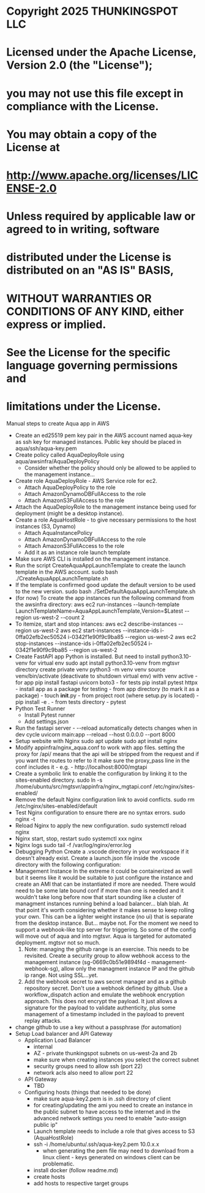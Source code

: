 # Copyright 2025 THUNKINGSPOT LLC
#
# Licensed under the Apache License, Version 2.0 (the "License");
# you may not use this file except in compliance with the License.
# You may obtain a copy of the License at
#
#     http://www.apache.org/licenses/LICENSE-2.0
#
# Unless required by applicable law or agreed to in writing, software
# distributed under the License is distributed on an "AS IS" BASIS,
# WITHOUT WARRANTIES OR CONDITIONS OF ANY KIND, either express or implied.
# See the License for the specific language governing permissions and
# limitations under the License.

Manual steps to create Aqua app in AWS
- Create an ed25519 pem key pair in the AWS account named aqua-key as ssh key for managed instances. Public key should be placed in aqua/ssh/aqua-key.pem
- Create policy called AquaDeployRole using aqua/awsinfra/AquaDeployPolicy 
  - Consider whether the policy should only be allowed to be applied to the management instance...
- Create role AquaDeployRole - AWS Service role for ec2.
  - Attach AquaDeployPolicy to the role
  - Attach AmazonDynamoDBFullAccess to the role
  - Attach AmazonS3FullAccess to the role
- Attach the AquaDeployRole to the management instance being used for deployment (might be a desktop instance).
- Create a role AquaHostRole - to give necessary permissions to the host instances (S3, Dynamo)
  - Attach AquaInstancePolicy
  - Attach AmazonDynamoDBFullAccess to the role
  - Attach AmazonS3FullAccess to the role
  - Add it as an instance role launch template
- Make sure AWS CLI is installed on the management instance.
- Run the script CreateAquaAppLaunchTemplate to create the launch template in the AWS account.
  sudo bash ./CreateAquaAppLaunchTemplate.sh
- If the template is confirmed good update the default version to be used to the new version.
  sudo bash ./SetDefaultAquaAppLaunchTemplate.sh
- (for now) To create the app instances run the following command from the awsinfra directory:
  aws ec2 run-instances --launch-template LaunchTemplateName=AquaAppLaunchTemplate,Version=$Latest --region us-west-2 --count 2
- To itemize, start and stop intances:
    aws ec2 describe-instances --region us-west-2
    aws ec2 start-instances --instance-ids i-0ffa02efb2ec50524 i-0342f1e90f9c9ba85 --region us-west-2
    aws ec2 stop-instances --instance-ids i-0ffa02efb2ec50524 i-0342f1e90f9c9ba85 --region us-west-2
- Create FastAPI app
  Python is installed. But need to install python3.10-venv for virtual env
    sudo apt install python3.10-venv
    from mgtsvr directory
    create private venv
      python3 -m venv venv
      source venv/bin/activate (deactivate to shutdown virtual env)
    with venv active
      - for app
        pip install fastapi uvicorn boto3
      - for tests
        pip install pytest httpx
      - install app as a package for testing
        - from app directory (to mark it as a package)
          - touch __init__.py
        - from project root (where setup.py is located)
          - pip install -e .
      - from tests directory
        - pytest
- Python Test Runner
  - Install Pytest runner
  - Add settings.json 
- Run the fastapi server - --reload automatically detects changes when in dev cycle
  uvicorn main:app --reload --host 0.0.0.0 --port 8000
- Setup website with Nginx
  sudo apt update
  sudo apt install nginx
- Modify appinfra/nginx_aqua.conf to work with app files.
  setting the proxy for /api/ means that the api will be stripped from the request and if you want the routes to refer to it make sure the proxy_pass line in the conf includes it - e.g. - http://localhost:8000/mgtapi
- Create a symbolic link to enable the configuration by linking it to the sites-enabled directory.
  sudo ln -s /home/ubuntu/src/mgtsvr/appinfra/nginx_mgtapi.conf /etc/nginx/sites-enabled/
- Remove the default Nginx configuration link to avoid conflicts.
  sudo rm /etc/nginx/sites-enabled/default
- Test Nginx configuration to ensure there are no syntax errors.
  sudo nginx -t
- Reload Nginx to apply the new configuration.
  sudo systemctl reload nginx
- Nginx start, stop, restart
  sudo systemctl xxx nginx
- Nginx logs
  sudo tail -f /var/log/nginx/error.log
- Debugging Python
  Create a .vscode directory in your workspace if it doesn't already exist.
  Create a launch.json file inside the .vscode directory with the following configuration:
- Management Instance
  In the extreme it could be containerized as well but it seems like it would be suitable to just configure the instance and create an AMI that can be instantiated if more are needed. There would need to be some late bound conf if more than one is needed and it wouldn't take long before now that start sounding like a cluster of managment instances running behind a load balancer... blah blah. At that point it's worth considering whether it makes sense to keep rolling your own. This can be a lighter weight instance (no ui) that is separate from the desktop instance. But... maybe not. For the moment we need to support a webhook-like tcp server for triggering. So some of the config will move out of aqua and into mgtsvr. Aqua is targeted for automated deployment. mgtsvr not so much.
  1. Note: managing the github range is an exercise. This needs to be revisited. Create a security group to allow webhook access to the management instance (sg-0669c0b51e9894f4d - management-webhook-sg), allow only the managment instance IP and the github ip range. Not using SSL...yet. 
  3. Add the webhook secret to aws secret manager and as a github repository secret. Don't use a webhook defined by github. Use a workflow_dispatch action and emulate the webhook encryption approach. This does not encrypt the payload. It just allows a signature for the payload to validate authenticity, plus some management of a timestamp included in the payload to prevent replay attacks.
- change github to use a key without a passphrase (for automation)
- Setup Load balancer and API Gateway
  - Application Load Balancer
    - internal
    - AZ - private thunkingspot subnets on us-west-2a and 2b
    - make sure when creating instances you select the correct subnet
    - security groups need to allow ssh (port 22)
    - network acls also need to allow port 22
  - API Gateway
    - TBD
  - Configuring hosts (things that needed to be done)
    - make sure aqua-key2.pem is in .ssh directory of client
    - for creating/updating the ami you need to create an instance in the public subnet to have access to the internet and in the advanced network settings you need to enable "auto-assign public ip"
    - Launch template needs to include a role that gives access to S3 (AquaHostRole)
    - ssh -i /home/ubuntu/.ssh/aqua-key2.pem 10.0.x.x
      - when generating the pem file may need to download from a linux client - keys generated on windows client can be problematic.
    - install docker (follow readme.md)
    - create hosts
    - add hosts to respective target groups


